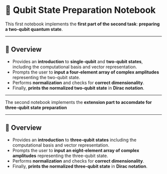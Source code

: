 # 🧠 Qubit State Preparation Notebook

This first notebook implements the **first part of the second task**: **preparing a two-qubit quantum state**.

---

## 📖 Overview

- Provides an **introduction** to **single-qubit** and **two-qubit states**, including the computational basis and vector representation.  
- Prompts the user to **input a four-element array of complex amplitudes** representing the two-qubit state.  
- Performs **normalization** and checks for **correct dimensionality**.  
- Finally, **prints the normalized two-qubit state** in **Dirac notation**.

---
The second notebook implements the **extension part to accomdate for three-qubit state preparation**

---
## 📖 Overview

- Provides an **introduction** to **three-qubit states**  including the computational basis and vector representation.  
- Prompts the user to **input an eight-element array of complex amplitudes** representing the three-qubit state.  
- Performs **normalization** and checks for **correct dimensionality**.  
- Finally, **prints the normalized three-qubit state** in **Dirac notation**.
